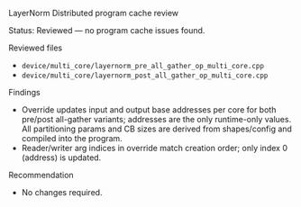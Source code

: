 LayerNorm Distributed program cache review

Status: Reviewed — no program cache issues found.

Reviewed files
- `device/multi_core/layernorm_pre_all_gather_op_multi_core.cpp`
- `device/multi_core/layernorm_post_all_gather_op_multi_core.cpp`

Findings
- Override updates input and output base addresses per core for both pre/post all-gather variants; addresses are the only runtime-only values. All partitioning params and CB sizes are derived from shapes/config and compiled into the program.
- Reader/writer arg indices in override match creation order; only index 0 (address) is updated.

Recommendation
- No changes required.
